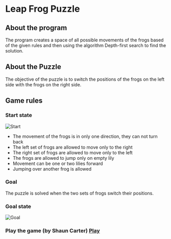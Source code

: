 # Leap Frog Puzzle
## About the program
The program creates a space of all possible movements of the frogs based of the given rules and then using the algorithm Depth-first search to find the solution.

## About the Puzzle
The objective of the puzzle is to switch the positions of the frogs on the left side with the frogs on the right side.

## Game rules
### Start state
![Start]()

- The movement of the frogs is in only one direction, they can not turn back
- The left set of frogs are allowed to move only to the right
- The right set of frogs are allowed to move only to the left
- The frogs are allowed to jump only on empty lily
- Movement can be one or two lilies forward
- Jumping over another frog is allowed

### Goal
The puzzle is solved when the two sets of frogs switch their positions.

### Goal state
![Goal]()

### Play the game (by Shaun Carter) [Play](https://primefactorisation.com/frogpuzzle/)
